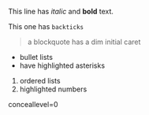 This line has _italic_ and **bold** text.

This one has `backticks`

> a blockquote has a dim initial caret

* bullet lists
* have highlighted asterisks

1. ordered lists
2. highlighted numbers

conceallevel=0
